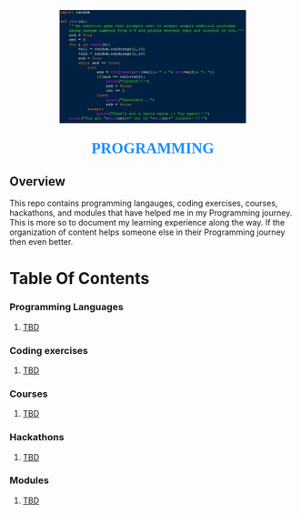 <p align="center"><img width=65% src="images/code.png"></p>

<p align="center" style="color:DodgerBlue; font-family:cambria; font-variant: normal; font-size:20pt; font-weight:bold; font-weight: 900">PROGRAMMING 
</p>

## **Overview**
This repo contains programming langauges, coding exercises, courses, hackathons, and modules that have helped me in my Programming journey. This is more so to document my learning experience along the way. If the organization of content helps someone else in their Programming journey then even better.

# **Table Of Contents**

### **Programming Languages**
1. [TBD]()


### **Coding exercises**
1. [TBD]()


### **Courses**
1. [TBD]()


### **Hackathons**
1. [TBD]()


### **Modules**
1. [TBD]()